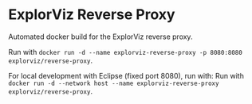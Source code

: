 # ExplorViz Reverse Proxy

Automated docker build for the ExplorViz reverse proxy.

Run with `docker run -d --name explorviz-reverse-proxy -p 8080:8080 explorviz/reverse-proxy`.

For local development with Eclipse (fixed port 8080), run with: Run with `docker run -d --network host --name explorviz-reverse-proxy explorviz/reverse-proxy`.